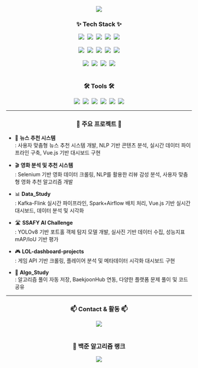 <!-- 타이틀 -->
<div align="center">
  <img src="https://capsule-render.vercel.app/api?type=waving&color=auto&height=230&section=header&text=👋%20Hi,%20I'm%20Chulhwan!%20👋&fontSize=40&fontAlign=50&fontColor=ffffff" />
</div>

<h3 align="center">✨ Tech Stack ✨</h3>
<div align="center">
  <img src="https://img.shields.io/badge/Python-3776AB?style=for-the-badge&logo=python&logoColor=white" />&nbsp
  <img src="https://img.shields.io/badge/Pandas-150458.svg?style=for-the-badge&logo=pandas&logoColor=white" />&nbsp
  <img src="https://img.shields.io/badge/Numpy-013243.svg?style=for-the-badge&logo=numpy&logoColor=white" />&nbsp
  <img src="https://img.shields.io/badge/Matplotlib-11557c?style=for-the-badge&logo=Matplotlib&logoColor=white" />&nbsp
  <img src="https://img.shields.io/badge/Scikit--learn-F7931E?style=for-the-badge&logo=scikit-learn&logoColor=white" />
</div>

<br>

<div align="center">
  <img src="https://img.shields.io/badge/PostgreSQL-336791.svg?style=for-the-badge&logo=postgresql&logoColor=white" />&nbsp
  <img src="https://img.shields.io/badge/MySQL-4479A1.svg?style=for-the-badge&logo=mysql&logoColor=white" />&nbsp
  <img src="https://img.shields.io/badge/Kafka-231F20.svg?style=for-the-badge&logo=apachekafka&logoColor=white" />&nbsp
  <img src="https://img.shields.io/badge/Flink-E6522C.svg?style=for-the-badge&logo=apacheflink&logoColor=white" />&nbsp
  <img src="https://img.shields.io/badge/Spark-E25A1C?style=for-the-badge&logo=apachespark&logoColor=white" />
</div>

<br>

<div align="center">
  <img src="https://img.shields.io/badge/Docker-2496ED?style=for-the-badge&logo=docker&logoColor=white" />&nbsp
  <img src="https://img.shields.io/badge/Airflow-017CEE?style=for-the-badge&logo=apacheairflow&logoColor=white" />&nbsp
  <img src="https://img.shields.io/badge/Prometheus-E6522C.svg?style=for-the-badge&logo=prometheus&logoColor=white" />&nbsp
  <img src="https://img.shields.io/badge/Grafana-F46800.svg?style=for-the-badge&logo=grafana&logoColor=white" />
</div>


<br>

<h3 align="center">🛠 Tools 🛠</h3>
<div align="center">
  <img src="https://img.shields.io/badge/VSCode-007ACC?style=for-the-badge&logo=visual-studio-code&logoColor=white" />&nbsp
  <img src="https://img.shields.io/badge/PyCharm-000000.svg?style=for-the-badge&logo=pycharm&logoColor=green" />&nbsp
  <img src="https://img.shields.io/badge/Git-F05032.svg?style=for-the-badge&logo=git&logoColor=white" />&nbsp
  <img src="https://img.shields.io/badge/Figma-F24E1E.svg?style=for-the-badge&logo=figma&logoColor=white" />&nbsp
  <img src="https://img.shields.io/badge/Photoshop-31A8FF?style=for-the-badge&logo=adobe-photoshop&logoColor=white" />&nbsp
  <img src="https://img.shields.io/badge/FinalCutPro-000000?style=for-the-badge&logo=apple&logoColor=white" />
</div>

---

<h3 align="center">💼 주요 프로젝트 💼</h3>

- 📰 **뉴스 추천 시스템**  
  : 사용자 맞춤형 뉴스 추천 시스템 개발, NLP 기반 콘텐츠 분석, 실시간 데이터 파이프라인 구축, Vue.js 기반 대시보드 구현

- 🎬 **영화 분석 및 추천 시스템**  
  : Selenium 기반 영화 데이터 크롤링, NLP를 활용한 리뷰 감성 분석, 사용자 맞춤형 영화 추천 알고리즘 개발

- 📊 **Data_Study**  
  : Kafka-Flink 실시간 파이프라인, Spark+Airflow 배치 처리, Vue.js 기반 실시간 대시보드, 데이터 분석 및 시각화

- 🛣 **SSAFY AI Challenge**  
  : YOLOv8 기반 포트홀 객체 탐지 모델 개발, 실사진 기반 데이터 수집, 성능지표 mAP/IoU 기반 평가

- 🎮 **LOL-dashboard-projects**  
  : 게임 API 기반 크롤링, 플레이어 분석 및 메타데이터 시각화 대시보드 구현

- 🧠 **Algo_Study**  
  : 알고리즘 풀이 자동 저장, BaekjoonHub 연동, 다양한 플랫폼 문제 풀이 및 코드 공유

---

<h3 align="center">📫 Contact & 활동 📫</h3>
<div align="center">
  <a href="mailto:wkdcjfghks2@naver.com">
    <img src="https://img.shields.io/badge/wkdcjfghks2@naver.com-03C75A?style=for-the-badge&logo=naver&logoColor=white" />
  </a>
</div>

<br>

<div align="center">
  <h3>📌 백준 알고리즘 랭크</h3>
  <a href="https://solved.ac/asdsw15">
    <img src="http://mazassumnida.wtf/api/v2/generate_badge?boj=asdsw15" />
  </a>
</div>
